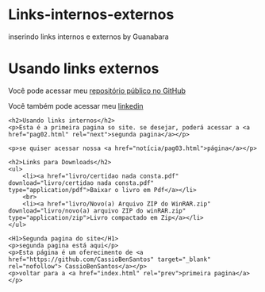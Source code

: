 # Links-internos-externos
inserindo links internos e externos by Guanabara
<!DOCTYPE html>
<html lang="pt-br">
<head>
    <meta charset="UTF-8">
    <meta http-equiv="X-UA-Compatible" content="IE=edge">
    <meta name="viewport" content="width=device-width, initial-scale=1.0">
    <link rel="shortcut icon" href="Favicom.ico.ico" type="image/x-icon">
    <title>Trabalhando com links</title>
</head>
<body>
<h1>Usando links externos</h1>
<p>Você pode acessar meu <a href="https://github.com/CassioBenSantos" target="_blank" rel="external">repositório público no GitHub</a></p>

<p>Você também pode acessar meu 
    <a href="https://www.linkedin.com/in/cassio-ben-santos-886416158" target="_blank" rel="external"> linkedin</a> </p>
    
    <h2>Usando links internos</h2>
    <p>Esta é a primeira pagina so site. se desejar, poderá acessar a <a href="pag02.html" rel="next">segunda pagina</a></p>

    <p>se quiser acessar nossa <a href="notícia/pag03.html">página</a></p>

    <h2>Links para Downloads</h2>
    <ul>
        <li><a href="livro/certidao nada consta.pdf" download="livro/certidao nada consta.pdf" type="application/pdf">Baixar o livro em Pdf</a></li>
        <br>
        <li><a href="livro/Novo(a) Arquivo ZIP do WinRAR.zip" download="livro/novo(a) arquivo ZIP do winRAR.zip" type="application/zip">Livro compactado em Zip</a></li>
    </ul>


</body>
</html>


<!DOCTYPE html>
<html lang="pt-br">
<head>
    <meta charset="UTF-8">
    <meta http-equiv="X-UA-Compatible" content="IE=edge">
    <meta name="viewport" content="width=device-width, initial-scale=1.0">
    <link rel="shortcut icon" href="Favicom.ico.ico" type="image/x-icon">
    <title>PAGINA 02</title>
</head>
<body>

    <H1>Segunda pagina do site</H1>
    <p>segunda pagina está aqui</p>
    <p>Esta página é um oferecimento de <a href="https://github.com/CassioBenSantos" target="_blank" rel="nofollow"> CassioBenSantos</a></p>
    <p>voltar para a <a href="index.html" rel="prev">primeira pagina</a></p>
</body>
</html>

